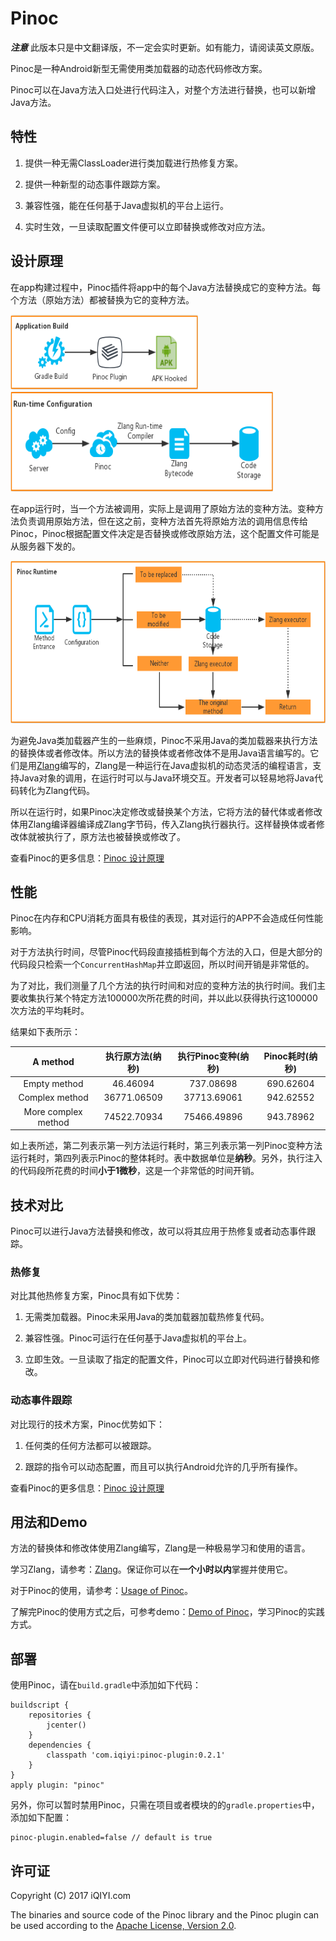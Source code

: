 # Pinoc

***注意*** 此版本只是中文翻译版，不一定会实时更新。如有能力，请阅读英文原版。

Pinoc是一种Android新型无需使用类加载器的动态代码修改方案。

Pinoc可以在Java方法入口处进行代码注入，对整个方法进行替换，也可以新增Java方法。

## 特性

1. 提供一种无需ClassLoader进行类加载进行热修复方案。

2. 提供一种新型的动态事件跟踪方案。

3. 兼容性强，能在任何基于Java虚拟机的平台上运行。

4. 实时生效，一旦读取配置文件便可以立即替换或修改对应方法。

## 设计原理

在app构建过程中，Pinoc插件将app中的每个Java方法替换成它的变种方法。每个方法（原始方法）都被替换为它的变种方法。


<img src="pics/build_structure.png" width="300" height="120"/>
<br/>
<img src="pics/runtime_config.png" width="420" height="160"/>

在app运行时，当一个方法被调用，实际上是调用了原始方法的变种方法。变种方法负责调用原始方法，但在这之前，变种方法首先将原始方法的调用信息传给Pinoc，Pinoc根据配置文件决定是否替换或修改原始方法，这个配置文件可能是从服务器下发的。

<img src="pics/pinoc_runtime.png" width="700" height="260"/>

为避免Java类加载器产生的一些麻烦，Pinoc不采用Java的类加载器来执行方法的替换体或者修改体。所以方法的替换体或者修改体不是用Java语言编写的。它们是用[Zlang](https://github.com/Xiaofei-it/Zlang)编写的，Zlang是一种运行在Java虚拟机的动态灵活的编程语言，支持Java对象的调用，在运行时可以与Java环境交互。开发者可以轻易地将Java代码转化为Zlang代码。

所以在运行时，如果Pinoc决定修改或替换某个方法，它将方法的替代体或者修改体用Zlang编译器编译成Zlang字节码，传入Zlang执行器执行。这样替换体或者修改体就被执行了，原方法也被替换或修改了。

查看Pinoc的更多信息：[Pinoc 设计原理](pinoc_principle.md)

## 性能

Pinoc在内存和CPU消耗方面具有极佳的表现，其对运行的APP不会造成任何性能影响。

对于方法执行时间，尽管Pinoc代码段直接插桩到每个方法的入口，但是大部分的代码段只检索一个` ConcurrentHashMap `并立即返回，所以时间开销是非常低的。

为了对比，我们测量了几个方法的执行时间和对应的变种方法的执行时间。我们主要收集执行某个特定方法100000次所花费的时间，并以此以获得执行这100000次方法的平均耗时。

结果如下表所示：

|  A method | 执行原方法(纳秒) | 执行Pinoc变种(纳秒)| Pinoc耗时(纳秒)|
| :------: | :------:| :------:| :------:|
|  Empty method | 46.46094| 737.08698 | 690.62604 |
|  Complex method | 36771.06509| 37713.69061 | 942.62552 |
| More complex method |74522.70934 | 75466.49896| 943.78962 |

如上表所述，第二列表示第一列方法运行耗时，第三列表示第一列Pinoc变种方法运行耗时，第四列表示Pinoc的整体耗时。表中数据单位是**纳秒**。另外，执行注入的代码段所花费的时间**小于1微秒**，这是一个非常低的时间开销。

## 技术对比

Pinoc可以进行Java方法替换和修改，故可以将其应用于热修复或者动态事件跟踪。

### 热修复

对比其他热修复方案，Pinoc具有如下优势：

1. 无需类加载器。Pinoc未采用Java的类加载器加载热修复代码。

2. 兼容性强。Pinoc可运行在任何基于Java虚拟机的平台上。

3. 立即生效。一旦读取了指定的配置文件，Pinoc可以立即对代码进行替换和修改。

### 动态事件跟踪

对比现行的技术方案，Pinoc优势如下：

1. 任何类的任何方法都可以被跟踪。

2. 跟踪的指令可以动态配置，而且可以执行Android允许的几乎所有操作。

查看Pinoc的更多信息：[Pinoc 设计原理](pinoc_principle.md)

## 用法和Demo

方法的替换体和修改体使用Zlang编写，Zlang是一种极易学习和使用的语言。

学习Zlang，请参考：[Zlang](https://github.com/Xiaofei-it/Zlang)。保证你可以在**一个小时以内**掌握并使用它。

对于Pinoc的使用，请参考：[Usage of Pinoc](pinoc_usage.md)。

了解完Pinoc的使用方式之后，可参考demo：[Demo of Pinoc](pinoc_demo.md)，学习Pinoc的实践方式。

## 部署

使用Pinoc，请在`build.gradle`中添加如下代码：

```
buildscript {
    repositories {
        jcenter()
    }
    dependencies {
        classpath 'com.iqiyi:pinoc-plugin:0.2.1'
    }
}
apply plugin: "pinoc"
```

另外，你可以暂时禁用Pinoc，只需在项目或者模块的的`gradle.properties`中，添加如下配置：

```
pinoc-plugin.enabled=false // default is true
```

## 许可证

Copyright (C) 2017 iQIYI.com

The binaries and source code of the Pinoc library and the Pinoc plugin can be used according to the
[Apache License, Version 2.0](http://www.apache.org/licenses/LICENSE-2.0.html).